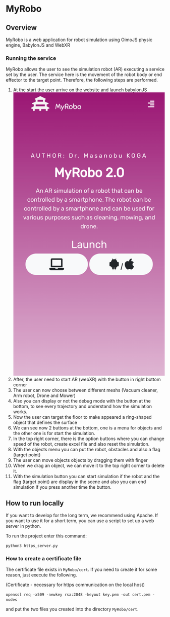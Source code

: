 # MyRobo
## Overview
MyRobo is a web application for robot simulation using OimoJS physic engine, BabylonJS and WebXR

### Running the service
MyRobo allows the user to see the simulation robot (AR) executing a service set by the user.
The service here is the movement of the robot body or end effector to the target point.
Therefore, the following steps are performed.

1. At the start the user arrive on the website and launch babylonJS
![1. At the start the user arrive on the website and launch babylonJS](./assetsReadMe/website.png)
2. After, the user need to start AR (webXR) with the button in right bottom corner
3. The user can now choose between different meshs (Vacuum cleaner, Arm robot, Drone and Mower)
4. Also you can display or not the debug mode with the button at the bottom, to see every trajectory and understand how the simulation works.
5. Now the user can target the floor to make appeared a ring-shaped object that defines the surface
6. We can see now 2 buttons at the bottom, one is a menu for objects and the other one is for start the simulation.
7. In the top right corner, there is the option buttons where you can change speed of the robot, create excel file and also reset the simulation.
8. With the objects menu you can put the robot, obstacles and also a flag (target point)
9. The user can move objects objects by dragging them with finger
10. When we drag an object, we can move it to the top right corner to delete it.
11. With the simulation button you can start simulation if the robot and the flag (target point) are display in the scene and also you can end simulation if you press another time the button.

## How to run locally
If you want to develop for the long term, we recommend using Apache.
If you want to use it for a short term, you can use a script to set up a web server in python.

To run the project enter this command:
```
python3 https_server.py
```

### How to create a certificate file
The certificate file exists in `MyRobo/cert`.
If you need to create it for some reason, just execute the following.

(Certificate - necessary for https communication on the local host)

```
openssl req -x509 -newkey rsa:2048 -keyout key.pem -out cert.pem -nodes

```

and put the two files you created into the directory `MyRobo/cert`.
